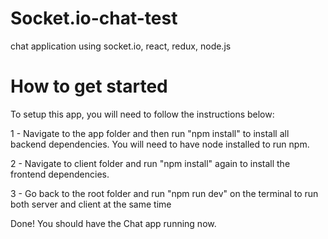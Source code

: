 # Socket.io-chat-test
chat application using socket.io, react, redux, node.js

# How to get started
To setup this app, you will need to follow the instructions below:

1 - Navigate to the app folder and then run "npm install" to install all backend dependencies. You will need to have node installed to run npm.

2 - Navigate to client folder and run "npm install" again to install the frontend dependencies.

3 - Go back to the root folder and run "npm run dev" on the terminal to run both server and client at the same time

Done! You should have the Chat app running now.
